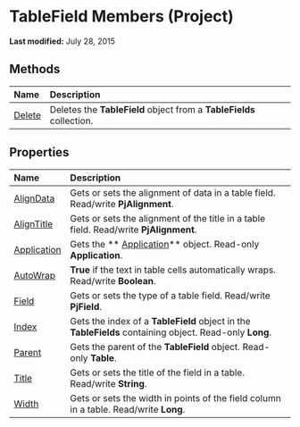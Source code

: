 
# TableField Members (Project)


 **Last modified:** July 28, 2015


## Methods



|**Name**|**Description**|
|:-----|:-----|
| [Delete](b8bd5b48-4c64-898b-70d4-5b0ef5c02f19.md)|Deletes the  **TableField** object from a **TableFields** collection.|

## Properties



|**Name**|**Description**|
|:-----|:-----|
| [AlignData](9cd7bef5-a0aa-7150-e6bf-7e5f23632402.md)|Gets or sets the alignment of data in a table field. Read/write  **PjAlignment**.|
| [AlignTitle](2343c215-52e7-4cb5-bc14-8902530a6f3b.md)|Gets or sets the alignment of the title in a table field. Read/write  **PjAlignment**.|
| [Application](99a21204-a913-2c8b-d00e-e05eece6992c.md)|Gets the  ** [Application](8eb91712-7784-a102-38c0-19bb056c27e9.md)** object. Read-only **Application**.|
| [AutoWrap](03364d30-736e-ae90-8e68-bf702b40444e.md)| **True** if the text in table cells automatically wraps. Read/write **Boolean**.|
| [Field](faeb3521-d25b-7474-cb35-e22cd2daffc7.md)|Gets or sets the type of a table field. Read/write  **PjField**.|
| [Index](7580e8ed-2f4a-073c-a76e-49bb342ec34c.md)|Gets the index of a  **TableField** object in the **TableFields** containing object. Read-only **Long**.|
| [Parent](a16ace58-00e9-9ca3-ffbe-183ade647288.md)|Gets the parent of the  **TableField** object. Read-only **Table**.|
| [Title](19ee2239-0a1c-73ca-9ea4-21fdfc924d65.md)|Gets or sets the title of the field in a table. Read/write  **String**.|
| [Width](ff691a5d-9d39-3ba2-f277-bebd56272a94.md)|Gets or sets the width in points of the field column in a table. Read/write  **Long**.|
